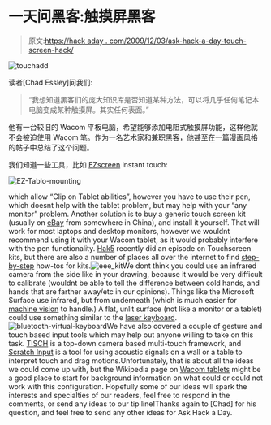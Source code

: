 # 一天问黑客:触摸屏黑客

> 原文:[https://hack aday . com/2009/12/03/ask-hack-a-day-touch-screen-hack/](https://hackaday.com/2009/12/03/ask-hack-a-day-touch-screen-hack/)

![](../Images/cf1288f3b5eb073d35d5c2be1f5e0fa8.png "touchadd")

读者[Chad Essley]问我们:

> “我想知道黑客们的庞大知识库是否知道某种方法，可以将几乎任何笔记本电脑变成某种触摸屏。其实任何表面。”

他有一台较旧的 Wacom 平板电脑，希望能够添加电阻式触摸屏功能，这样他就不会被迫使用 Wacom 笔。作为一名艺术家和兼职黑客，他甚至在一篇漫画风格的帖子中总结了这个问题。

我们知道一些工具，比如 [EZscreen](http://www.ezscreen.com/instant-touch.htm) instant touch:

![](../Images/08d1dd9920e8a2ba76a6ad74900bf041.png "EZ-Tablo-mounting")

which allow “Clip on Tablet abilities”, however you have to use their pen, which doesnt help with the tablet problem, but may help with your “any monitor” problem. Another solution is to buy a generic touch screen kit (usually on [eBay](http://shop.ebay.com/i.html?_nkw=touch+screens+kit&_sacat=0&_trksid=p3286.m270.l1313&_odkw=touch+screens&_osacat=0) from somewhere in China), and install it yourself. That will work for most laptops and desktop monitors, however we wouldnt recommend using it with your Wacom tablet, as it would probably interfere with the pen functionality. [Hak5](http://revision3.com/hak5/virtualshowdown) recently did an episode on Touchscreen kits, but there are also a number of places all over the internet to find [step-by-step](http://www.touchscreens.com/products-addon.html) how-tos for kits.![](../Images/462cd7afb953996526985b90e90ef70d.png "eee_kit")We dont think you could use an infrared camera from the side like in your drawing, because it would be very difficult to calibrate (wouldnt be able to tell the difference between cold hands, and hands that are farther away/etc in our opinions). Things like the Microsoft Surface use infrared, but from underneath (which is much easier for [machine vision](http://en.wikipedia.org/wiki/Machine_vision) to handle.) A flat, unlit surface (not like a monitor or a tablet) could use something similar to the [laser keyboard](http://www.virtual-laser-keyboard.com/).![](../Images/4f953ff70ef5b9c6d9f1d3b64cf7037f.png "bluetooth-virtual-keyboard")We have also covered a couple of gesture and touch based input tools which may help out anyone willing to take on this task. [TISCH](http://hackaday.com/2008/11/23/tisch-multitouch-framework/) is a top-down camera based multi-touch framework, and [Scratch Input](http://hackaday.com/2008/11/14/scratch-input/) is a tool for using acoustic signals on a wall or a table to interpret touch and drag motions.Unfortunately, that is about all the ideas we could come up with, but the Wikipedia page on [Wacom tablets](http://en.wikipedia.org/wiki/Graphics_tablet) might be a good place to start for background information on what could or could not work with this configuration. Hopefully some of our ideas will spark the interests and specialties of our readers, feel free to respond in the comments, or send any ideas to our tip line!Thanks again to [Chad] for his question, and feel free to send any other ideas for Ask Hack a Day.